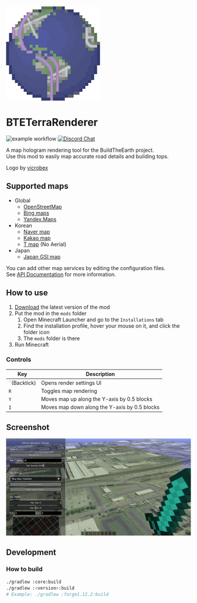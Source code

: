![Logo](core/src/main/resources/icon.png)
# BTETerraRenderer
![example workflow](https://github.com/tf2mandeokyi/BTETerraRenderer/actions/workflows/gradle.yml/badge.svg) [![Discord Chat](https://img.shields.io/discord/804025113216548874.svg)](https://discord.gg/4gjrwWH2gS)

A map hologram rendering tool for the BuildTheEarth project.<br>
Use this mod to easily map accurate road details and building tops.

Logo by [vicrobex](https://github.com/vicrobex)


## Supported maps

* Global
  * [OpenStreetMap](http://openstreetmap.org/)
  * [Bing maps](https://www.bing.com/maps/)
  * [Yandex.Maps](https://yandex.com/maps/)
* Korean
  * [Naver map](https://map.naver.com/)
  * [Kakao map](https://map.kakao.com/)
  * [T map](https://www.tmap.co.kr/) (No Aerial)
* Japan
  * [Japan GSI map](https://maps.gsi.go.jp/)

You can add other map services by editing the configuration files.<br>
See [API Documentation](YML_CONFIG.md) for more information.

## How to use

1. [Download](https://github.com/tf2mandeokyi/BTETerraRenderer/releases) the latest version of the mod
2. Put the mod in the `mods` folder
   1. Open Minecraft Launcher and go to the `Installations` tab
   2. Find the installation profile, hover your mouse on it, and click the folder icon
   3. The `mods` folder is there
3. Run Minecraft

### Controls

| Key               | Description                                   |
|-------------------|-----------------------------------------------|
| `` ` ``(Backtick) | Opens render settings UI                      |
| `R`               | Toggles map rendering                         |
| `Y`               | Moves map up along the Y-axis by 0.5 blocks   |
| `I`               | Moves map down along the Y-axis by 0.5 blocks | 

## Screenshot

![Reference screenshot](docs/screenshot0.png "Location: Seattle, USA")

## Development

### How to build

```bash
./gradlew :core:build
./gradlew :<version>:build
# Example: ./gradlew :forge1.12.2:build
```
